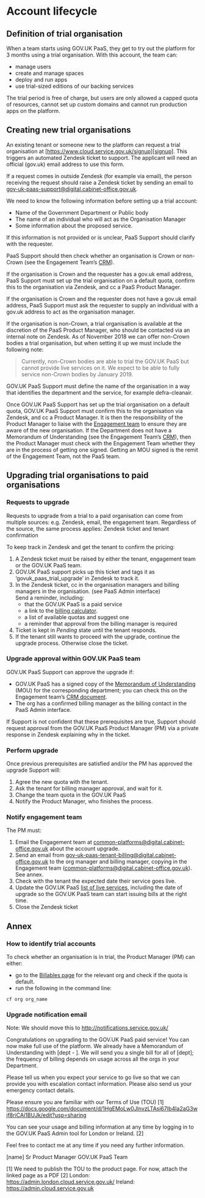 # Account lifecycle

## Definition of trial organisation

When a team starts using GOV.UK PaaS, they get to try out the platform for 3 months using a trial organisation. With this account, the team can:

- manage users
- create and manage spaces
- deploy and run apps
- use trial-sized editions of our backing services

The trial period is free of charge, but users are only allowed a capped quota of resources, cannot set up custom domains and cannot run production apps on the platform.

## Creating new trial organisations

An existing tenant or someone new to the platform can request a trial
organisation at [https://www.cloud.service.gov.uk/signup][signup]. This
triggers an automated Zendesk ticket to support. The applicant will need an
official (gov.uk) email address to use this form.

If a request comes in outside Zendesk (for example via email), the person
receiving the request should raise a Zendesk ticket by sending an email to
[gov-uk-paas-support@digital.cabinet-office.gov.uk][support email].

We need to know the following information before setting up a trial account:

- Name of the Government Department or Public body
- The name of an individual who will act as the Organisation Manager
- Some information about the proposed service.

If this information is not provided or is unclear, PaaS Support should clarify
with the requester.

PaaS Support should then check whether an organisation is Crown or non-Crown
(see the Engagement Team’s [CRM][engagement team's CRM]).

If the organisation is Crown and the requester has a gov.uk email address, PaaS
Support must set up the trial organisation on a default quota, confirm this to
the organisation via Zendesk, and cc a PaaS Product Manager.

If the organisation is Crown and the requester does not have a gov.uk email
address, PaaS Support must ask the requester to supply an individual with a
gov.uk address to act as the organisation manager.

If the organisation is non-Crown, a trial organisation is available at the
discretion of the PaaS Product Manager, who should be contacted via an internal
note on Zendesk. As of November 2018 we can offer non-Crown bodies a trial
organisation, but when setting it up we must include the following note:

> Currently, non-Crown bodies are able to trial the GOV.UK PaaS but cannot
provide live services on it. We expect to be able to fully service non-Crown
bodies by January 2019.

GOV.UK PaaS Support must define the name of the organisation in a way that
identifies the department and the service, for example defra-cleanair.

Once GOV.UK PaaS Support has set up the trial organisation on a default quota,
GOV.UK PaaS Support must confirm this to the organisation via Zendesk, and cc a
Product Manager. It is then the responsibility of the Product Manager to liaise
with the [Engagement team][engagement team email] to ensure they are aware of
the new organisation. If the Department does not have a Memorandum of
Understanding (see the Engagement Team’s [CRM][engagement team's CRM]), then
the Product Manager must check with the Engagement Team whether they are in the
process of getting one signed. Getting an MOU signed is the remit of the
Engagement Team, not the PaaS team.

## Upgrading trial organisations to paid organisations

### Requests to upgrade

Requests to upgrade from a trial to a paid organisation can come from multiple sources: e.g. Zendesk, email, the engagement team. Regardless of the source, the same process applies:
Zendesk ticket and tenant confirmation

To keep track in Zendesk and get the tenant to confirm the pricing:

1. A Zendesk ticket must be raised by either the tenant, engagement team or the GOV.UK PaaS team.
2. GOV.UK PaaS support picks up this ticket and tags it as ‘govuk_paas_trial_upgrade’ in Zendesk to track it.
3. In the Zendesk ticket, cc in the organisation managers and billing managers in the organisation. (see PaaS Admin interface)  
Send a reminder, including:
    - that the GOV.UK PaaS is a paid service 
    - a link to the [billing calculator](https://admin.cloud.service.gov.uk/calculator).
    - a list of available quotas and suggest one
    - a reminder that approval from the billing manager is required 
4. Ticket is kept in _Pending_ state until the tenant responds. 
5. If the tenant still wants to proceed with the upgrade, continue the upgrade process. Otherwise close the ticket.

### Upgrade approval within GOV.UK PaaS team

GOV.UK PaaS Support can approve the upgrade if: 

 - GOV.UK PaaS has a signed copy of the [Memorandum of Understanding](https://docs.google.com/spreadsheets/d/1HSYj4EEW-Fr6WPaKvYYM_I45Xgay1-707k1Elajgdh8/edit?ts=5b8801d5#gid=939993178) (MOU) for the corresponding department; you can check this on the Engagement team’s [CRM document](https://docs.google.com/spreadsheets/d/1HSYj4EEW-Fr6WPaKvYYM_I45Xgay1-707k1Elajgdh8/edit?ts=5b8801d5#gid=939993178).
 - The org has a confirmed billing manager as the billing contact in the PaaS Admin interface. 

If Support is not confident that these prerequisites are true, Support should request approval from the GOV.UK PaaS Product Manager (PM) via a private response in Zendesk explaining why in the ticket.

### Perform upgrade

Once previous prerequisites are satisfied and/or the PM has approved the upgrade Support will: 

1. Agree the new quota with the tenant.
2. Ask the tenant for billing manager approval, and wait for it.
3. Change the team quota in the GOV.UK PaaS
4. Notify the Product Manager, who finishes the process.

### Notify engagement team

The PM must:

1. Email the Engagement team at common-platforms@digital.cabinet-office.gov.uk about the account upgrade.
2. Send an email from gov-uk-paas-tenant-billing@digital.cabinet-office.gov.uk to the org manager and billing manager, copying in the Engagement team (common-platforms@digital.cabinet-office.gov.uk). See annex.
3. Check with the tenant the expected date their service goes live. 
4. Update the GOV.UK PaaS [list of live services](https://docs.google.com/spreadsheets/d/1iI39lXMaLEVskv5hFI7C0TMAWvGCE_msAITbcEZb1V8/edit#gid=267936930), including the date of upgrade so the GOV.UK PaaS team can start issuing bills at the right time.
5. Close the Zendesk ticket


## Annex

### How to identify trial accounts

To check whether an organisation is in trial, the Product Manager (PM) can either:

- go to the [Billables page](https://admin.cloud.service.gov.uk/reports/cost/2018-07) for the relevant org and check if the quota is default.
- run the following in the command line:

```
cf org org_name
```

### Upgrade notification email

Note: We should move this to http://notifications.service.gov.uk/


Congratulations on upgrading to the GOV.UK PaaS paid service! You can now make full use of the platform. We already have a Memorandum of Understanding with [dept - ]. We will send you a single bill for all of [dept]; the frequency of billing depends on usage across all the orgs in your Department. 

Please tell us when you expect your service to go live so that we can provide you with escalation contact information. Please also send us your emergency contact details.

Please ensure you are familiar with our Terms of Use (TOU) [1]
https://docs.google.com/document/d/1HgEMoLw0JlnvzLTAsj67Ib4Ia2aG3wjf8riCAi1BUJk/edit?usp=sharing

You can see your usage and billing information at any time by logging in to the GOV.UK PaaS Admin tool for London or Ireland. [2]

Feel free to contact me at any time if you need any further information.

[name]
Sr Product Manager
GOV.UK PaaS Team

[1] We need to publish the TOU to the product page. For now, attach the linked page as a PDF
[2] London: https://admin.london.cloud.service.gov.uk/ Ireland: https://admin.cloud.service.gov.uk

[signup]: https://www.cloud.service.gov.uk/signup
[support email]: mailto:gov-uk-paas-support@digital.cabinet-office.gov.uk
[engagement team's CRM]: https://docs.google.com/spreadsheets/d/1HSYj4EEW-Fr6WPaKvYYM_I45Xgay1-707k1Elajgdh8/edit?ts=5b8801d5#gid=939993178
[engagement team email]: mailto:common-platforms@digital.cabinet-office.gov.uk

